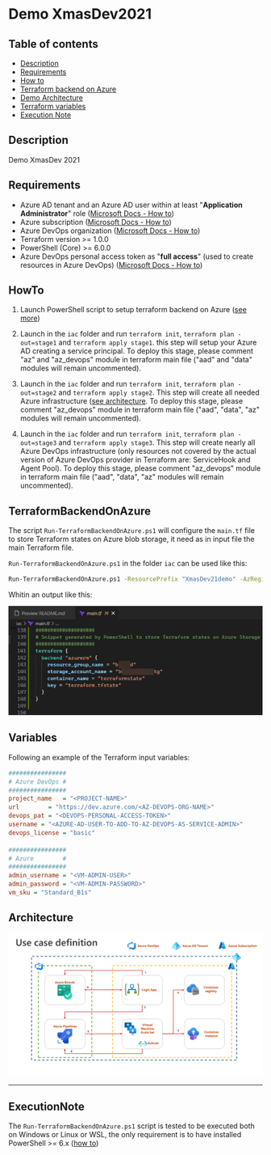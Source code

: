 # Demo XmasDev2021

## Table of contents

* [Description](#Description)
* [Requirements](#Requirements)
* [How to](#HowTo)
* [Terraform backend on Azure](#TerraformBackendOnAzure)
* [Demo Architecture](#Architecture)
* [Terraform variables](#Variables)
* [Execution Note](#ExecutionNote)

## Description

Demo XmasDev 2021

## Requirements

* Azure AD tenant and an Azure AD user within at least "__Application Administrator__" role ([Microsoft Docs - How to](https://docs.microsoft.com/azure/active-directory/roles/permissions-reference#all-roles))
* Azure subscription ([Microsoft Docs - How to](https://docs.microsoft.com/azure/cloud-adoption-framework/ready/azure-best-practices/initial-subscriptions))
* Azure DevOps organization ([Microsoft Docs - How to](https://docs.microsoft.com/azure/devops/organizations/accounts/create-organization?view=azure-devops))
* Terraform version >= 1.0.0
* PowerShell (Core) >= 6.0.0
* Azure DevOps personal access token as "__full access__" (used to create resources in Azure DevOps) ([Microsoft Docs - How to](https://docs.microsoft.com/en-us/azure/devops/organizations/accounts/use-personal-access-tokens-to-authenticate?view=azure-devops&tabs=preview-page))

## HowTo

1. Launch PowerShell script to setup terraform backend on Azure ([see more](#TerraformBackendOnAzure))

2. Launch in the ```iac``` folder and run ```terraform init```, ```terraform plan -out=stage1``` and ```terraform apply stage1```. this step will setup your Azure AD creating a service principal. To deploy this stage, please comment "az" and "az_devops" module in terraform main file ("aad" and "data" modules will remain uncommented).

3. Launch in the ```iac``` folder and run ```terraform init```, ```terraform plan -out=stage2``` and ```terraform apply stage2```. This step will create all needed Azure infrastructure ([see architecture](#Architecture).  To deploy this stage, please comment "az_devops" module in terraform main file ("aad", "data", "az" modules will remain uncommented).

4. Launch in the ```iac``` folder and run ```terraform init```, ```terraform plan -out=stage3``` and ```terraform apply stage3```. This step will create nearly all Azure DevOps infrastructure (only resources not covered by the actual version of Azure DevOps provider in Terraform are: ServiceHook and Agent Pool).  To deploy this stage, please comment "az_devops" module in terraform main file ("aad", "data", "az" modules will remain uncommented).

## TerraformBackendOnAzure

The script ```Run-TerraformBackendOnAzure.ps1``` will configure the ```main.tf``` file to store Terraform states on Azure blob storage, it need as in input file the main Terraform file.

```Run-TerraformBackendOnAzure.ps1``` in the folder ```iac``` can be used like this:

```sh
Run-TerraformBackendOnAzure.ps1 -ResourcePrefix "XmasDev21demo" -AzRegion "northeurope" -MainTerraformFileName ".\main.tf"
```

Whitin an output like this:

![Main terraform within backend configuration - screenshot example](https://github.com/AngelusGi/XmasDev2021/blob/master/assets/terraformBackendOnAzure-screenshot.png?raw=true)

## Variables

Following an example of the Terraform input variables:

```ini
################
# Azure DevOps #
################
project_name   = "<PROJECT-NAME>"
url        = "https://dev.azure.com/<AZ-DEVOPS-ORG-NAME>"
devops_pat = "<DEVOPS-PERSONAL-ACCESS-TOKEN>"
username = "<AZURE-AD-USER-TO-ADD-TO-AZ-DEVOPS-AS-SERVICE-ADMIN>"
devops_license = "basic"

################
# Azure        #
################
admin_username = "<VM-ADMIN-USER>"
admin_password = "<VM-ADMIN-PASSWORD>"
vm_sku = "Standard_B1s"
```

## Architecture

![Solution architecture](https://github.com/AngelusGi/XmasDev2021/blob/master/assets/architecture.png?raw=true)

___

## ExecutionNote

The ```Run-TerraformBackendOnAzure.ps1``` script is tested to be executed both on Windows or Linux or WSL, the only requirement is to have installed PowerShell >= 6.x ([how to](https://docs.microsoft.com/powershell/scripting/install/installing-powershell))
